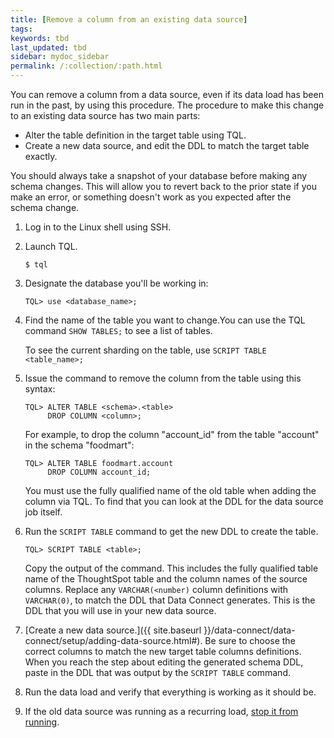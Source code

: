 ```yaml
---
title: [Remove a column from an existing data source]
tags:
keywords: tbd
last_updated: tbd
sidebar: mydoc_sidebar
permalink: /:collection/:path.html
---
```

You can remove a column from a data source, even if its data load has been run in the past, by using this procedure. The procedure to make this change to an existing data source has two main parts:

-   Alter the table definition in the target table using TQL.
-   Create a new data source, and edit the DDL to match the target table exactly.

You should always take a snapshot of your database before making any schema changes. This will allow you to revert back to the prior state if you make an error, or something doesn't work as you expected after the schema change.



1. Log in to the Linux shell using SSH.
2. Launch TQL.

    ```
    $ tql
    ```

3. Designate the database you'll be working in:

    ```
    TQL> use <database_name>;
    ```

4. Find the name of the table you want to change.You can use the TQL command `SHOW TABLES;` to see a list of tables.

    To see the current sharding on the table, use `SCRIPT TABLE <table_name>;`

5. Issue the command to remove the column from the table using this syntax:

    ```
    TQL> ALTER TABLE <schema>.<table>
         DROP COLUMN <column>;
    ```

    For example, to drop the column "account_id" from the table "account" in the schema "foodmart":

    ```
    TQL> ALTER TABLE foodmart.account
         DROP COLUMN account_id;
    ```

    You must use the fully qualified name of the old table when adding the column via TQL. To find that you can look at the DDL for the data source job itself.

6. Run the `SCRIPT TABLE` command to get the new DDL to create the table.

    ```
    TQL> SCRIPT TABLE <table>;
    ```

    Copy the output of the command. This includes the fully qualified table name of the ThoughtSpot table and the column names of the source columns. Replace any `VARCHAR(<number)` column definitions with `VARCHAR(0)`, to match the DDL that Data Connect generates. This is the DDL that you will use in your new data source.

7. [Create a new data source.]({{ site.baseurl }}/data-connect/data-connect/setup/adding-data-source.html#).
    Be sure to choose the correct columns to match the new target table columns definitions. When you reach the step about editing the generated schema DDL, paste in the DDL that was output by the `SCRIPT TABLE` command.
8. Run the data load and verify that everything is working as it should be.
9. If the old data source was running as a recurring load, [stop it from running](stop-scheduled-job.html).
